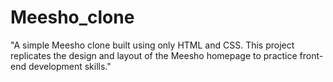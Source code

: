 # Meesho_clone
"A simple Meesho clone built using only HTML and CSS. This project replicates the design and layout of the Meesho homepage to practice front-end development skills."
